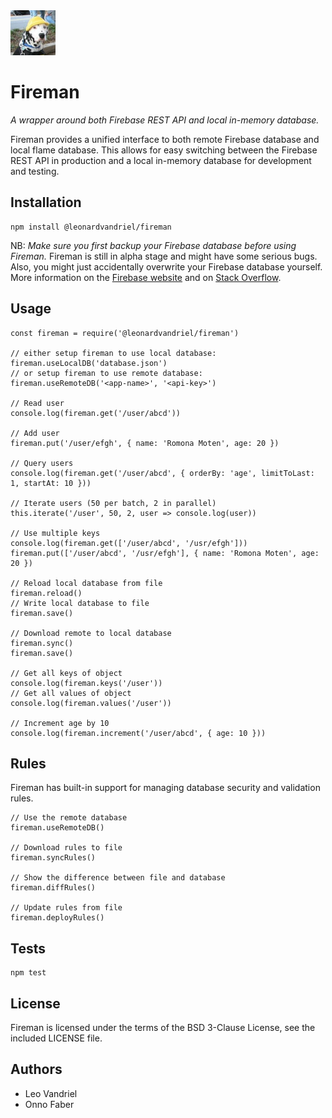<img src="icon.jpg" alt="Fireman Icon" width="72"/>


Fireman
=======

*A wrapper around both Firebase REST API and local in-memory database.*

Fireman provides a unified interface to both remote Firebase database and local flame database. This allows for easy switching between the Firebase REST API in production and a local in-memory database for development and testing.


## Installation

    npm install @leonardvandriel/fireman

NB: *Make sure you first backup your Firebase database before using Fireman.* Fireman is still in alpha stage and might have some serious bugs. Also, you might just accidentally overwrite your Firebase database yourself. More information on the [Firebase website](https://firebase.google.com/docs/database/ios/backups) and on [Stack Overflow](https://stackoverflow.com/questions/27910784/is-it-possible-to-backup-firebase-db).

## Usage

    const fireman = require('@leonardvandriel/fireman')

    // either setup fireman to use local database:
    fireman.useLocalDB('database.json')
    // or setup fireman to use remote database:
    fireman.useRemoteDB('<app-name>', '<api-key>')

    // Read user
    console.log(fireman.get('/user/abcd'))

    // Add user
    fireman.put('/user/efgh', { name: 'Romona Moten', age: 20 })

    // Query users
    console.log(fireman.get('/user/abcd', { orderBy: 'age', limitToLast: 1, startAt: 10 }))

    // Iterate users (50 per batch, 2 in parallel)
    this.iterate('/user', 50, 2, user => console.log(user))

    // Use multiple keys
    console.log(fireman.get(['/user/abcd', '/usr/efgh']))
    fireman.put(['/user/abcd', '/usr/efgh'], { name: 'Romona Moten', age: 20 })

    // Reload local database from file
    fireman.reload()
    // Write local database to file
    fireman.save()

    // Download remote to local database
    fireman.sync()
    fireman.save()

    // Get all keys of object
    console.log(fireman.keys('/user'))
    // Get all values of object
    console.log(fireman.values('/user'))

    // Increment age by 10
    console.log(fireman.increment('/user/abcd', { age: 10 }))

## Rules

Fireman has built-in support for managing database security and validation rules.

    // Use the remote database
    fireman.useRemoteDB()

    // Download rules to file
    fireman.syncRules()

    // Show the difference between file and database
    fireman.diffRules()

    // Update rules from file
    fireman.deployRules()


## Tests

    npm test


## License

Fireman is licensed under the terms of the BSD 3-Clause License, see the included LICENSE file.


## Authors

- Leo Vandriel
- Onno Faber
